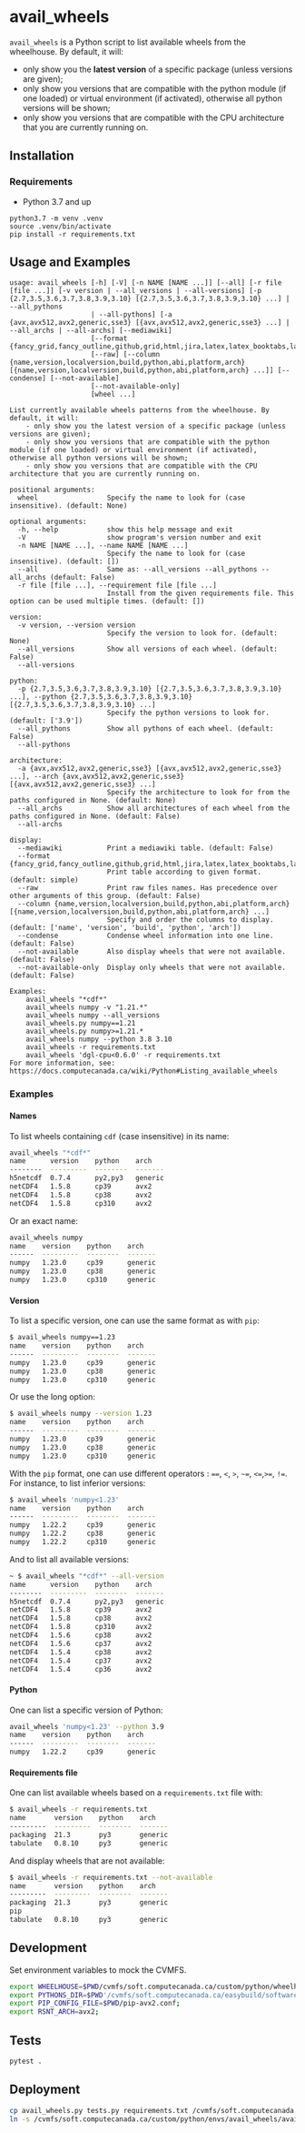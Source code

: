 # avail_wheels
`avail_wheels` is a Python script to list available wheels from the wheelhouse.
By default, it will:
-   only show you the  **latest version**  of a specific package (unless versions are given);
-   only show you versions that are compatible with the python module (if one loaded) or virtual environment (if activated), otherwise all python versions will be shown;
-   only show you versions that are compatible with the CPU architecture that you are currently running on.

## Installation

### Requirements
* Python 3.7 and up

```
python3.7 -m venv .venv
source .venv/bin/activate
pip install -r requirements.txt
```

## Usage and Examples
```
usage: avail_wheels [-h] [-V] [-n NAME [NAME ...]] [--all] [-r file [file ...]] [-v version | --all_versions | --all-versions] [-p {2.7,3.5,3.6,3.7,3.8,3.9,3.10} [{2.7,3.5,3.6,3.7,3.8,3.9,3.10} ...] | --all_pythons
                    | --all-pythons] [-a {avx,avx512,avx2,generic,sse3} [{avx,avx512,avx2,generic,sse3} ...] | --all_archs | --all-archs] [--mediawiki]
                    [--format {fancy_grid,fancy_outline,github,grid,html,jira,latex,latex_booktabs,latex_longtable,latex_raw,mediawiki,moinmoin,orgtbl,pipe,plain,presto,pretty,psql,rst,simple,textile,tsv,unsafehtml,youtrack}]
                    [--raw] [--column {name,version,localversion,build,python,abi,platform,arch} [{name,version,localversion,build,python,abi,platform,arch} ...]] [--condense] [--not-available]
                    [--not-available-only]
                    [wheel ...]

List currently available wheels patterns from the wheelhouse. By default, it will:
    - only show you the latest version of a specific package (unless versions are given);
    - only show you versions that are compatible with the python module (if one loaded) or virtual environment (if activated), otherwise all python versions will be shown;
    - only show you versions that are compatible with the CPU architecture that you are currently running on.

positional arguments:
  wheel                 Specify the name to look for (case insensitive). (default: None)

optional arguments:
  -h, --help            show this help message and exit
  -V                    show program's version number and exit
  -n NAME [NAME ...], --name NAME [NAME ...]
                        Specify the name to look for (case insensitive). (default: [])
  --all                 Same as: --all_versions --all_pythons --all_archs (default: False)
  -r file [file ...], --requirement file [file ...]
                        Install from the given requirements file. This option can be used multiple times. (default: [])

version:
  -v version, --version version
                        Specify the version to look for. (default: None)
  --all_versions        Show all versions of each wheel. (default: False)
  --all-versions

python:
  -p {2.7,3.5,3.6,3.7,3.8,3.9,3.10} [{2.7,3.5,3.6,3.7,3.8,3.9,3.10} ...], --python {2.7,3.5,3.6,3.7,3.8,3.9,3.10} [{2.7,3.5,3.6,3.7,3.8,3.9,3.10} ...]
                        Specify the python versions to look for. (default: ['3.9'])
  --all_pythons         Show all pythons of each wheel. (default: False)
  --all-pythons

architecture:
  -a {avx,avx512,avx2,generic,sse3} [{avx,avx512,avx2,generic,sse3} ...], --arch {avx,avx512,avx2,generic,sse3} [{avx,avx512,avx2,generic,sse3} ...]
                        Specify the architecture to look for from the paths configured in None. (default: None)
  --all_archs           Show all architectures of each wheel from the paths configured in None. (default: False)
  --all-archs

display:
  --mediawiki           Print a mediawiki table. (default: False)
  --format {fancy_grid,fancy_outline,github,grid,html,jira,latex,latex_booktabs,latex_longtable,latex_raw,mediawiki,moinmoin,orgtbl,pipe,plain,presto,pretty,psql,rst,simple,textile,tsv,unsafehtml,youtrack}
                        Print table according to given format. (default: simple)
  --raw                 Print raw files names. Has precedence over other arguments of this group. (default: False)
  --column {name,version,localversion,build,python,abi,platform,arch} [{name,version,localversion,build,python,abi,platform,arch} ...]
                        Specify and order the columns to display. (default: ['name', 'version', 'build', 'python', 'arch'])
  --condense            Condense wheel information into one line. (default: False)
  --not-available       Also display wheels that were not available. (default: False)
  --not-available-only  Display only wheels that were not available. (default: False)

Examples:
    avail_wheels "*cdf*"
    avail_wheels numpy -v "1.21.*"
    avail_wheels numpy --all_versions
    avail_wheels.py numpy==1.21
    avail_wheels.py numpy>=1.21.*
    avail_wheels numpy --python 3.8 3.10
    avail_wheels -r requirements.txt
    avail_wheels 'dgl-cpu<0.6.0' -r requirements.txt
For more information, see: https://docs.computecanada.ca/wiki/Python#Listing_available_wheels
```

### Examples
#### Names
To list wheels containing `cdf` (case insensitive) in its name:
```bash
avail_wheels "*cdf*"
name      version    python    arch
--------  ---------  --------  -------
h5netcdf  0.7.4      py2,py3   generic
netCDF4   1.5.8      cp39      avx2
netCDF4   1.5.8      cp38      avx2
netCDF4   1.5.8      cp310     avx2
```
Or an exact name:
```bash
avail_wheels numpy
name    version    python    arch
------  ---------  --------  -------
numpy   1.23.0     cp39      generic
numpy   1.23.0     cp38      generic
numpy   1.23.0     cp310     generic
```

#### Version
To list a specific version, one can use the same format as with `pip`:
```bash
$ avail_wheels numpy==1.23
name    version    python    arch
------  ---------  --------  -------
numpy   1.23.0     cp39      generic
numpy   1.23.0     cp38      generic
numpy   1.23.0     cp310     generic
```
Or use the long option:
```bash
$ avail_wheels numpy --version 1.23
name    version    python    arch
------  ---------  --------  -------
numpy   1.23.0     cp39      generic
numpy   1.23.0     cp38      generic
numpy   1.23.0     cp310     generic
```
With the `pip` format, one can use different operators : `==`, `<`, `>`, `~=`, `<=`,`>=`, `!=`. For instance, to list inferior versions:
```bash
$ avail_wheels 'numpy<1.23'
name    version    python    arch
------  ---------  --------  -------
numpy   1.22.2     cp39      generic
numpy   1.22.2     cp38      generic
numpy   1.22.2     cp310     generic
```
And to list all available versions:
```bash
~ $ avail_wheels "*cdf*" --all-version
name      version    python    arch
--------  ---------  --------  -------
h5netcdf  0.7.4      py2,py3   generic
netCDF4   1.5.8      cp39      avx2
netCDF4   1.5.8      cp38      avx2
netCDF4   1.5.8      cp310     avx2
netCDF4   1.5.6      cp38      avx2
netCDF4   1.5.6      cp37      avx2
netCDF4   1.5.4      cp38      avx2
netCDF4   1.5.4      cp37      avx2
netCDF4   1.5.4      cp36      avx2
```

#### Python
One can list a specific version of Python:
```bash
avail_wheels 'numpy<1.23' --python 3.9
name    version    python    arch
------  ---------  --------  -------
numpy   1.22.2     cp39      generic
```

#### Requirements file
One can list available wheels based on a `requirements.txt` file with:
```bash
$ avail_wheels -r requirements.txt 
name       version    python    arch
---------  ---------  --------  -------
packaging  21.3       py3       generic
tabulate   0.8.10     py3       generic
```
And display wheels that are not available:
```bash
$ avail_wheels -r requirements.txt --not-available
name       version    python    arch
---------  ---------  --------  -------
packaging  21.3       py3       generic
pip
tabulate   0.8.10     py3       generic
```


## Development
Set environment variables to mock the CVMFS.
```bash
export WHEELHOUSE=$PWD/cvmfs/soft.computecanada.ca/custom/python/wheelhouse;
export PYTHONS_DIR=$PWD'/cvmfs/soft.computecanada.ca/easybuild/software/20*/Core/python';
export PIP_CONFIG_FILE=$PWD/pip-avx2.conf;
export RSNT_ARCH=avx2;
```

## Tests
```bash
pytest .
```

## Deployment
```bash
cp avail_wheels.py tests.py requirements.txt /cvmfs/soft.computecanada.ca/custom/python/envs/avail_wheels/
ln -s /cvmfs/soft.computecanada.ca/custom/python/envs/avail_wheels/avail_wheels.py avail_wheels
```
